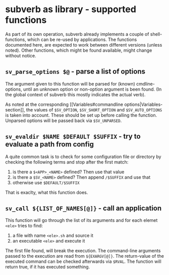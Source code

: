 # subverb as library - supported functions #

As part of its own operation, subverb already implements
a couple of shell-functions, which can be re-used by applications.
The functions documented here, are expected to work between
different versions (unless noted). Other functions, which might
be found available, might change without notice.

## `sv_parse_options $@` - parse a list of options ##

The argument given to this function will be parsed for (known)
cmdline-options, until an unknown option or non-option argument
is been found. (In the global context of subverb this mostly
indicates the actual verb).

As noted at the corresponding [[Variables#commandline options|Variables-section]],
the values of `$SV_OPTION`, `$SV_SHORT_OPTION` and `$SV_AUTO_OPTIONS`
is taken into account. These should be set up before calling
the function. Unparsed options will be passed back via `$SV_UNPARSED`.

## `sv_evaldir $NAME $DEFAULT $SUFFIX` - try to evaluate a path from config ##

A quite common task is to check for some configuration file or directory
by checking the following terms and stop after the first match:

1) is there a `$<APP>_<NAME>` defined? Then use that value
2) is there a `$SV_<NAME>` defined? Then append `/$SUFFIX` and use that
3) otherwise use `$DEFAULT/$SUFFIX`

That is exaclty, what this function does.

## `sv_call ${LIST_OF_NAMES[@]}` - call an application ##

This function will go through the list of its arguments and for each
elemet `<ele>` tries to find:

1) a file with name `<ele>.sh` and source it
2) an executable `<ele>` and execute it

The first file found, will break the execution.
The command-line arguments passed to the execution
are read from `${EXARGV[@]}`. The return-value of the executed
command can be checked afterwards via `$RVAL`.
The function will return true, if it has executed something.

